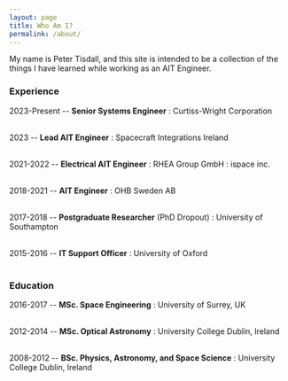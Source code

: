 ```yaml
---
layout: page
title: Who Am I?
permalink: /about/
---
```


My name is Peter Tisdall, and this site is intended to be a collection of the things I have learned while working as an AIT Engineer.

### Experience
2023-Present -- **Senior Systems Engineer**
 : Curtiss-Wright Corporation
<br>
<br>


2023 -- **Lead AIT Engineer**
 : Spacecraft Integrations Ireland
<br>
<br>


2021-2022 -- **Electrical AIT Engineer**
 : RHEA Group GmbH
 : ispace inc.
<br>
<br>
 

2018-2021 -- **AIT Engineer**
 : OHB Sweden AB
<br>
<br>
 

2017-2018 -- **Postgraduate Researcher** (PhD Dropout)
 : University of Southampton
<br>
<br>
 

2015-2016 -- **IT Support Officer**
 : University of Oxford
<br>
<br>
 

### Education
2016-2017 -- **MSc. Space Engineering**
 : University of Surrey, UK
<br>
<br>
 

2012-2014 -- **MSc. Optical Astronomy**
 : University College Dublin, Ireland
<br>
<br>
 
 
2008-2012 -- **BSc. Physics, Astronomy, and Space Science**
 : University College Dublin, Ireland
<br>
<br>
 


 


